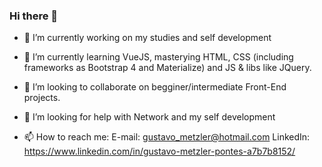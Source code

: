 ### Hi there 👋


- 🔭 I’m currently working on my studies and self development
- 🌱 I’m currently learning VueJS, masterying HTML, CSS (including frameworks as Bootstrap 4 and Materialize) and JS & libs like JQuery.
- 👯 I’m looking to collaborate on begginer/intermediate Front-End projects. 
- 🤔 I’m looking for help with Network and my self development

- 📫 How to reach me: 
      E-mail: gustavo_metzler@hotmail.com
      LinkedIn: https://www.linkedin.com/in/gustavo-metzler-pontes-a7b7b8152/

